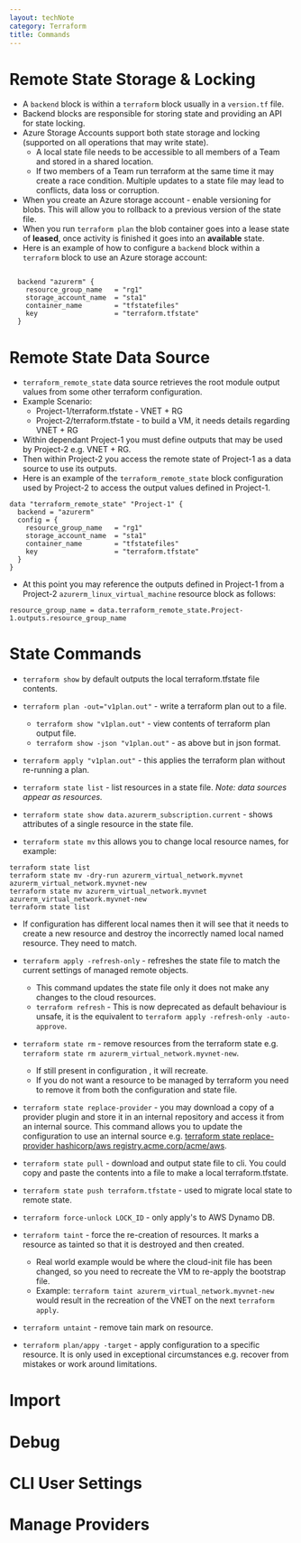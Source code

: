 ```yaml
---
layout: techNote
category: Terraform
title: Commands
---
```

# Remote State Storage & Locking

- A `backend` block is within a `terraform` block usually in a `version.tf` file.
- Backend blocks are responsible for storing state and providing an API for state locking.
- Azure Storage Accounts support both state storage and locking (supported on all operations that may write state).  
    - A local state file needs to be accessible to all members of a Team and stored in a shared location.
    - If two members of a Team run terraform at the same time it may create a race condition. Multiple updates to a state file may lead to conflicts, data loss or corruption.
- When you create an Azure storage account - enable versioning for blobs. This will allow you to rollback to a previous version of the state file.
- When you run `terraform plan` the blob container goes into a lease state of **leased**, once activity is finished it goes into an **available** state.
- Here is an example of how to configure a `backend` block within a `terraform` block to use an Azure storage account:

```

  backend "azurerm" {
    resource_group_name   = "rg1"
    storage_account_name  = "sta1"
    container_name        = "tfstatefiles"
    key                   = "terraform.tfstate"
  } 
```

# Remote State Data Source

- `terraform_remote_state` data source retrieves the root module output values from some other terraform configuration.
- Example Scenario:
    - Project-1/terraform.tfstate - VNET + RG
    - Project-2/terraform.tfstate - to build a VM, it needs details regarding VNET + RG
- Within dependant Project-1 you must define outputs that may be used by Project-2 e.g. VNET + RG.
- Then within Project-2 you access the remote state of Project-1 as a data source to use its outputs.
- Here is an example of the `terraform_remote_state` block configuration used by Project-2 to access the output values defined in Project-1.

```
data "terraform_remote_state" "Project-1" {
  backend = "azurerm"
  config = {
    resource_group_name   = "rg1"
    storage_account_name  = "sta1"
    container_name        = "tfstatefiles"
    key                   = "terraform.tfstate"
  }
}
```
- At this point you may reference the outputs defined in Project-1 from a Project-2 `azurerm_linux_virtual_machine` resource block as follows:

```
resource_group_name = data.terraform_remote_state.Project-1.outputs.resource_group_name
```

# State Commands

- `terraform show` by default outputs the local terraform.tfstate file contents.
- `terraform plan -out="v1plan.out"` - write a terraform plan out to a file.
    - `terraform show "v1plan.out"` - view contents of terraform plan output file.
    - `terraform show -json "v1plan.out"` - as above but in json format.
- `terraform apply "v1plan.out"` - this applies the terraform plan without re-running a plan.

- `terraform state list` - list resources in a state file. *Note: data sources appear as resources.*
- `terraform state show data.azurerm_subscription.current` - shows attributes of a single resource in the state file.

- `terraform state mv` this allows you to change local resource names, for example:
```
terraform state list
terraform state mv -dry-run azurerm_virtual_network.myvnet azurerm_virtual_network.myvnet-new
terraform state mv azurerm_virtual_network.myvnet azurerm_virtual_network.myvnet-new
terraform state list
```
- If configuration has different local names then it will see that it needs to create a new resource and destroy the incorrectly named local named resource. They need to match.

- `terraform apply -refresh-only` - refreshes the state file to match the current settings of managed remote objects.
    - This command updates the state file only it does not make any changes to the cloud resources.
    - `terraform refresh` - This is now deprecated as default behaviour is unsafe, it is the equivalent to `terraform apply -refresh-only -auto-approve`.

- `terraform state rm` - remove resources from the terraform state e.g. `terraform state rm azurerm_virtual_network.myvnet-new`.
    - If still present in configuration , it will recreate.
    - If you do not want a resource to be managed by terraform you need to remove it from both the configuration and state file.

- `terraform state replace-provider` - you may download a copy of a provider plugin and store it in an internal repository and access it from an internal source. This command allows you to update the configuration to use an internal source e.g. [terraform state replace-provider hashicorp/aws registry.acme.corp/acme/aws](https://www.terraform.io/cli/commands/state/replace-provider).

- `terraform state pull` - download and output state file to cli. You could copy and paste the contents into a file to make a local terraform.tfstate.
- `terraform state push terraform.tfstate` - used to migrate local state to remote state.

- `terraform force-unlock LOCK_ID` - only apply's to AWS Dynamo DB.

- `terraform taint` - force the re-creation of resources. It marks a resource as tainted so that it is destroyed and then created.
    - Real world example would be where the cloud-init file has been changed, so you need to recreate the VM to re-apply the bootstrap file.
    - Example: `terraform taint azurerm_virtual_network.myvnet-new` would result in the recreation of the VNET on the next `terraform apply`.
- `terraform untaint` - remove tain mark on resource.

- `terraform plan/appy -target` - apply configuration to a specific resource. It is only used in exceptional circumstances e.g. recover from mistakes or work around limitations.

# Import

# Debug

# CLI User Settings

# Manage Providers
